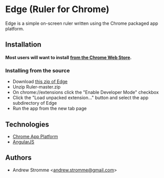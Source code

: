 Edge (Ruler for Chrome)
=======================

Edge is a simple on-screen ruler written using the Chrome packaged app platform. 


Installation
------------

#### Most users will want to install [from the Chrome Web Store][webstore-dl].

### Installing from the source

* Download [this zip of Edge][edge-dl]
* Unzip Ruler-master.zip
* On chrome://extensions click the "Enable Developer Mode" checkbox
* Click the "Load unpacked extension..." button and select the app subdirectory of Edge
* Run the app from the new tab page

Technologies
------------

* [Chrome App Platform][chrome-app-platform]
* [AngularJS][angularjs]

Authors
-------

* Andrew Stromme &lt;andrew.stromme@gmail.com&gt;


[edge-dl]: https://github.com/astromme/Ruler/archive/master.zip
[webstore-dl]: https://chrome.google.com/webstore/detail/njlkegdphefeellhaongiopcfgcinikh?hl=en&gl=US
[chrome-app-platform]: http://developer.chrome.com/stable/apps/about_apps.html
[angularjs]: http://angularjs.org/
